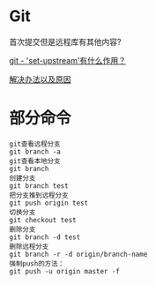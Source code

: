 # Git
首次提交但是远程库有其他内容?

[git - 'set-upstream'有什么作用？](https://www.itranslater.com/qa/details/2117327610333103104)

[解决办法以及原因](https://www.cnblogs.com/daemon369/p/3204646.html)
# 部分命令     
```
git查看远程分支
git branch -a
git查看本地分支
git branch
创建分支
git branch test
把分支推到远程分支 
git push origin test
切换分支
git checkout test
删除分支
git branch -d test
删除远程分支
git branch -r -d origin/branch-name
强制push的方法：
git push -u origin master -f 
```